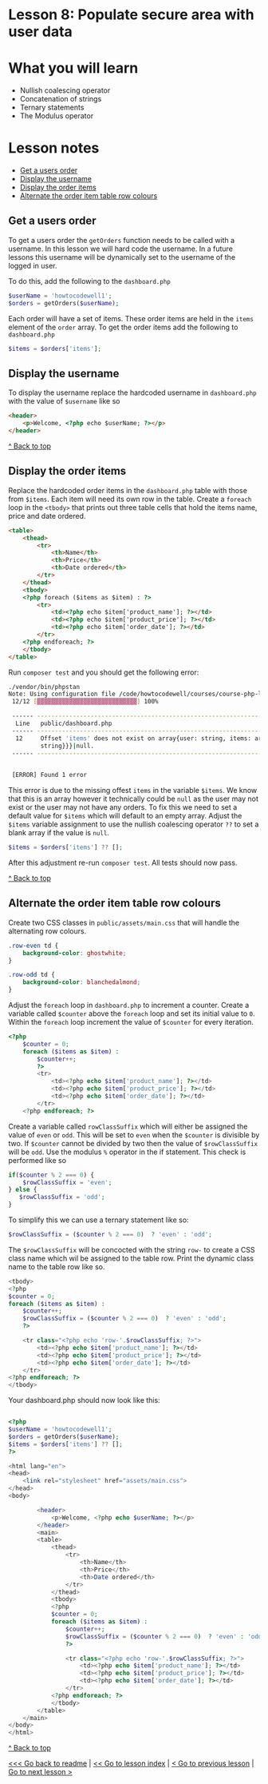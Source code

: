 # Lesson 8: Populate secure area with user data

# What you will learn
- Nullish coalescing operator
- Concatenation of strings
- Ternary statements
- The Modulus operator

# Lesson notes
- [Get a users order](lesson_8.md#get-a-users-order)
- [Display the username](lesson_8#display-the-username)
- [Display the order items](lesson_8.md#display-the-order-items)
- [Alternate the order item table row colours](lesson_8.md#alternate-the-order-item-table-row-colours)

## Get a users order
To get a users order the `getOrders` function needs to be called with a username.
In this lesson we will hard code the username. In a future lessons this username will be dynamically set to the username of the logged in user.

To do this, add the following to the `dashboard.php`
```php
$userName = 'howtocodewell1';
$orders = getOrders($userName);
```

Each order will have a set of items.  These order items are held in the `items` element of the `order` array. 
To get the order items add the following to `dashboard.php`
```php
$items = $orders['items'];
```

## Display the username

To display the username replace the hardcoded username in `dashboard.php` with the value of `$username` like so

```html
<header>
    <p>Welcome, <?php echo $userName; ?></p>
</header>
```

[^ Back to top](lesson_8.md#what-you-will-learn)

## Display the order items
Replace the hardcoded order items in the `dashboard.php` table with those from `$items`.
Each item will need its own row in the table. Create a `foreach` loop in the `<tbody>` that prints out three table cells that hold the items name, price and date ordered.

```html
<table>
    <thead>
        <tr>
            <th>Name</th>
            <th>Price</th>
            <th>Date ordered</th>
        </tr>
    </thead>
    <tbody>
    <?php foreach ($items as $item) : ?>
        <tr>
            <td><?php echo $item['product_name']; ?></td>
            <td><?php echo $item['product_price']; ?></td>
            <td><?php echo $item['order_date']; ?></td>
        </tr>
    <?php endforeach; ?>
    </tbody>
</table>
```
Run `composer test` and you should get the following error:

```bash
./vendor/bin/phpstan
Note: Using configuration file /code/howtocodewell/courses/course-php-login/project/phpstan.neon.
 12/12 [▓▓▓▓▓▓▓▓▓▓▓▓▓▓▓▓▓▓▓▓▓▓▓▓▓▓▓▓] 100%

 ------ ------------------------------------------------------------------------------------------------------------------------------- 
  Line   public/dashboard.php                                                                                                           
 ------ ------------------------------------------------------------------------------------------------------------------------------- 
  12     Offset 'items' does not exist on array{user: string, items: array{array{product_name: string, product_price: int, order_date:  
         string}}}|null.                                                                                                                
 ------ ------------------------------------------------------------------------------------------------------------------------------- 

                                                                                                                        
 [ERROR] Found 1 error                                                                                                  
```

This error is due to the missing offest `items` in the variable `$items`. We know that this is an array however it technically could be `null` as the user may not exist or the user may not have any orders.
To fix this we need to set a default value for `$items` which will default to an empty array.
Adjust the `$items` variable assignment to use the nullish coalescing operator `??` to set a blank array if the value is `null`.
```php
$items = $orders['items'] ?? [];
```
After this adjustment re-run `composer test`. All tests should now pass.

[^ Back to top](lesson_8.md#what-you-will-learn)

## Alternate the order item table row colours
Create two CSS classes in `public/assets/main.css` that will handle the alternating row colours.
``` css
.row-even td {
    background-color: ghostwhite;
}

.row-odd td {
    background-color: blanchedalmond;
}
```

Adjust the `foreach` loop in `dashboard.php` to increment a counter.
Create a variable called `$counter` above the `foreach` loop and set its initial value to `0`.
Within the `foreach` loop increment the value of `$counter` for every iteration.
```php
<?php
    $counter = 0;
    foreach ($items as $item) :
        $counter++;
        ?>
        <tr>
            <td><?php echo $item['product_name']; ?></td>
            <td><?php echo $item['product_price']; ?></td>
            <td><?php echo $item['order_date']; ?></td>
        </tr>
    <?php endforeach; ?>
```
Create a variable called `rowClassSuffix` which will either be assigned the value of `even` or `odd`. This will be set to `even` when the `$counter` is divisible by two. If `$counter` cannot be divided by two then the value of `$rowClassSuffix` will be `odd`.
Use the modulus `%` operator in the if statement. This check is performed like so
```php
if($counter % 2 === 0) {
    $rowClassSuffix = 'even';
} else {
   $rowClassSuffix = 'odd';
}
```
To simplify this we can use a ternary statement like so:
```php
$rowClassSuffix = ($counter % 2 === 0)  ? 'even' : 'odd';
```
The `$rowClassSuffix` will be concocted with the string `row-` to create a CSS class name which wil be assigned to the table row.
Print the dynamic class name to the table row like so.
```php
<tbody>
<?php
$counter = 0;
foreach ($items as $item) :
    $counter++;
    $rowClassSuffix = ($counter % 2 === 0)  ? 'even' : 'odd';
    ?>

    <tr class="<?php echo 'row-'.$rowClassSuffix; ?>">
        <td><?php echo $item['product_name']; ?></td>
        <td><?php echo $item['product_price']; ?></td>
        <td><?php echo $item['order_date']; ?></td>
    </tr>
<?php endforeach; ?>
</tbody>
```
Your dashboard.php should now look like this:

```php

<?php
$userName = 'howtocodewell1';
$orders = getOrders($userName);
$items = $orders['items'] ?? [];
?>

<html lang="en">
<head>
    <link rel="stylesheet" href="assets/main.css">
</head>
<body>

        <header>
            <p>Welcome, <?php echo $userName; ?></p>
        </header>
        <main>
        <table>
            <thead>
                <tr>
                    <th>Name</th>
                    <th>Price</th>
                    <th>Date ordered</th>
                </tr>
            </thead>
            <tbody>
            <?php
            $counter = 0;
            foreach ($items as $item) :
                $counter++;
                $rowClassSuffix = ($counter % 2 === 0)  ? 'even' : 'odd';
                ?>

                <tr class="<?php echo 'row-'.$rowClassSuffix; ?>">
                    <td><?php echo $item['product_name']; ?></td>
                    <td><?php echo $item['product_price']; ?></td>
                    <td><?php echo $item['order_date']; ?></td>
                </tr>
            <?php endforeach; ?>
            </tbody>
        </table>
    </main>
</body>
</html>
```
[^ Back to top](lesson_8.md#what-you-will-learn)

[<<< Go back to readme](../../README.md) | [<< Go to lesson index](index.md) | [< Go to previous lesson](lesson_7.md) | [Go to next lesson >](lesson_9.md)